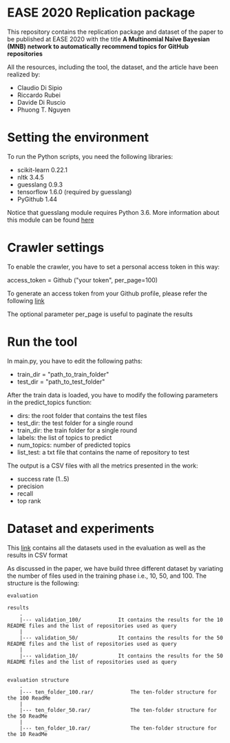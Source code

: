# EASE 2020 Replication package


This repository contains the replication package and dataset of the paper to be published at EASE 2020 with the title **A Multinomial Naïve Bayesian (MNB) network to
automatically recommend topics for GitHub repositories**

All the resources, including the tool, the dataset, and the article have been realized by:

- Claudio Di Sipio 
- Riccardo Rubei
- Davide Di Ruscio
- Phuong T. Nguyen


# Setting the environment 

To run the Python scripts, you need the following libraries:

- scikit-learn 0.22.1
- nltk 3.4.5
- guesslang 0.9.3
- tensorflow 1.6.0 (required by guesslang)
- PyGithub 1.44

Notice that guesslang module requires Python 3.6. More information about this module can be found [here](https://pypi.org/project/guesslang/)

# Crawler settings

To enable the crawler, you have to set a personal access token in this way:

access_token = Github ("your token", per_page=100)

To generate an access token from your Github profile, please refer the following [link](https://help.github.com/en/github/authenticating-to-github/creating-a-personal-access-token-for-the-command-line)

The optional parameter per_page is useful to paginate the results

# Run the tool 

In main.py, you have to edit the following paths:

- train_dir = "path_to_train_folder"
- test_dir = "path_to_test_folder"


After the train data is loaded, you have to modify the following parameters in the predict_topics function: 

- dirs: the root folder that contains the test files
- test_dir: the test folder for a single round
- train_dir: the train folder for a single round
- labels: the list of topics to predict
- num_topics: number of predicted topics
- list_test: a txt file that contains the name of repository to test

The output is a CSV files with all the metrics presented in the work:
- success rate (1..5)
- precision
- recall
- top rank



# Dataset and experiments

This [link](https://drive.google.com/drive/folders/197LCCfBTcpbqqaPfxO4C8V0t3f-XFnKT) contains all the datasets used in the evaluation as well as the results in CSV format

As discussed in the paper, we have build three different dataset by variating the number of files used in the training phase i.e., 10, 50, and 100. The structure is the following:

```
evaluation

results
    .
    |--- validation_100/            It contains the results for the 10 README files and the list of repositories used as query 
    |
    |--- validation_50/             It contains the results for the 50 README files and the list of repositories used as query 
    |
    |--- validation_10/             It contains the results for the 50 README files and the list of repositories used as query


evaluation structure
    .
    |--- ten_folder_100.rar/            The ten-folder structure for the 100 ReadMe
    |
    |--- ten_folder_50.rar/             The ten-folder structure for the 50 ReadMe
    |
    |--- ten_folder_10.rar/             The ten-folder structure for the 10 ReadMe
    
```




